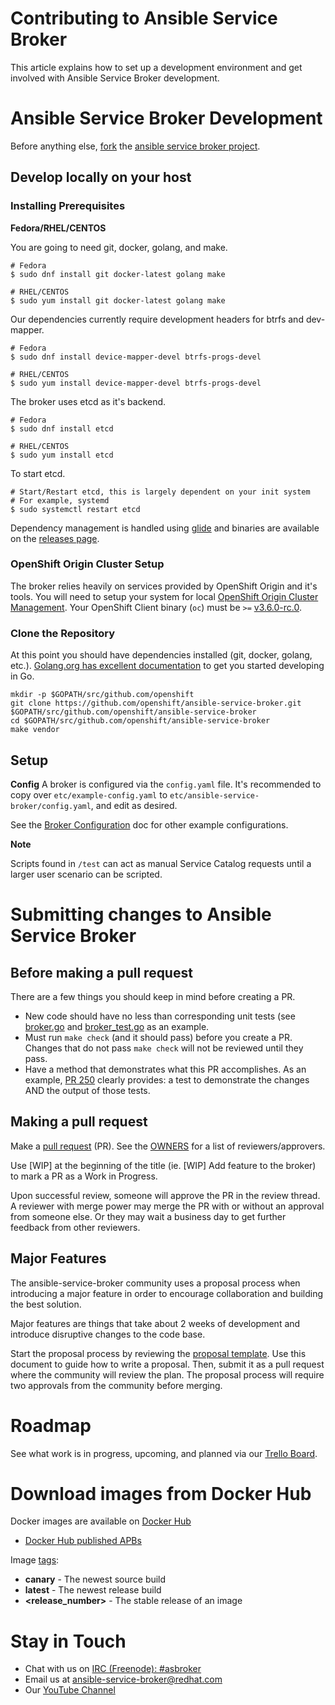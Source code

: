 Contributing to Ansible Service Broker
======================================

This article explains how to set up a development environment and get involved
with Ansible Service Broker development.

# Ansible Service Broker Development

Before anything else, [fork](https://help.github.com/articles/fork-a-repo) the
[ansible service broker project](https://github.com/openshift/ansible-service-broker).

## Develop locally on your host

### Installing Prerequisites


**Fedora/RHEL/CENTOS**

You are going to need git, docker, golang, and make.

```
# Fedora
$ sudo dnf install git docker-latest golang make

# RHEL/CENTOS
$ sudo yum install git docker-latest golang make
```

Our dependencies currently require development headers for btrfs and dev-mapper.

```
# Fedora
$ sudo dnf install device-mapper-devel btrfs-progs-devel

# RHEL/CENTOS
$ sudo yum install device-mapper-devel btrfs-progs-devel
```

The broker uses etcd as it's backend.

```
# Fedora
$ sudo dnf install etcd

# RHEL/CENTOS
$ sudo yum install etcd
```

To start etcd.
```
# Start/Restart etcd, this is largely dependent on your init system
# For example, systemd
$ sudo systemctl restart etcd
```

Dependency management is handled using [glide](https://glide.sh/) and
binaries are available on the [releases page](https://github.com/Masterminds/glide/releases).

### OpenShift Origin Cluster Setup

The broker relies heavily on services provided by OpenShift Origin and it's tools.
You will need to setup your system for local
[OpenShift Origin Cluster Management](https://github.com/openshift/origin/blob/master/docs/cluster_up_down.md).
Your OpenShift Client binary (`oc`) must be `>=` [v3.6.0-rc.0](https://github.com/openshift/origin/releases/tag/v3.6.0-rc.0).

### Clone the Repository

At this point you should have dependencies installed (git, docker, golang, etc.).
[Golang.org has excellent documentation](https://golang.org/doc/code.html) to get you started
developing in Go.

```
mkdir -p $GOPATH/src/github.com/openshift
git clone https://github.com/openshift/ansible-service-broker.git $GOPATH/src/github.com/openshift/ansible-service-broker
cd $GOPATH/src/github.com/openshift/ansible-service-broker
make vendor
```

## Setup

**Config**
A broker is configured via the `config.yaml` file. It's recommended to
copy over `etc/example-config.yaml` to `etc/ansible-service-broker/config.yaml`, and edit
as desired.

See the [Broker Configuration](docs/config.md) doc for other example
configurations.


**Note**

Scripts found in `/test` can act as manual Service Catalog requests until a larger
user scenario can be scripted.

# Submitting changes to Ansible Service Broker

## Before making a pull request

There are a few things you should keep in mind before creating a PR.
- New code should have no less than corresponding unit tests (see [broker.go](pkg/broker/broker.go)
  and [broker_test.go](pkg/broker/broker_test.go) as an example.
- Must run `make check` (and it should pass) before you create a PR. Changes that
  do not pass `make check` will not be reviewed until they pass.
- Have a method that demonstrates what this PR accomplishes. As an example,
  [PR 250](https://github.com/openshift/ansible-service-broker/pull/250) clearly
  provides: a test to demonstrate the changes AND the output of those tests.

## Making a pull request

Make a [pull request](https://help.github.com/articles/using-pull-requests) (PR).
See the [OWNERS](OWNERS) for a list of reviewers/approvers.

Use [WIP] at the beginning of the title (ie. [WIP] Add feature to the broker)
to mark a PR as a Work in Progress.

Upon successful review, someone will approve the PR in the review thread.
A reviewer with merge power may merge the PR with or without an approval from
someone else. Or they may wait a business day to get further feedback from other
reviewers.

## Major Features
The ansible-service-broker community uses a proposal process when introducing a
major feature in order to encourage collaboration and building the best solution.

Major features are things that take about 2 weeks of development and introduce
disruptive changes to the code base.

Start the proposal process by reviewing the [proposal template](docs/proposals/proposal-template.md).
Use this document to guide how to write a proposal. Then, submit it as a pull
request where the community will review the plan.  The proposal process will require
two approvals from the community before merging.

# Roadmap

See what work is in progress, upcoming, and planned via our [Trello Board](https://trello.com/b/50JhiC5v/ansible-service-broker).

# Download images from Docker Hub

Docker images are available on [Docker Hub](https://hub.docker.com/r/ansibleplaybookbundle/ansible-service-broker/)

* [Docker Hub published APBs](https://hub.docker.com/u/ansibleplaybookbundle/)

Image [tags](https://hub.docker.com/r/ansibleplaybookbundle/ansible-service-broker/tags):
- **canary** - The newest source build
- **latest** - The newest release build
- **<release_number>** - The stable release of an image

# Stay in Touch

- Chat with us on [IRC (Freenode): #asbroker](https://botbot.me/freenode/openshift-dev/)
- Email us at ansible-service-broker@redhat.com
- Our [YouTube Channel](https://www.youtube.com/channel/UC04eOMIMiV06_RSZPb4OOBw)
